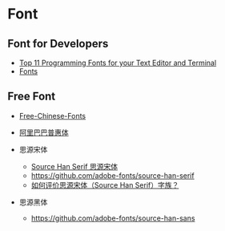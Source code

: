 # Font

## Font for Developers
* [Top 11 Programming Fonts for your Text Editor and Terminal](https://wesbos.com/programming-fonts/)
* [Fonts](https://chinesemac.org/pages/fonts.html)

## Free Font
* [Free-Chinese-Fonts](http://zenozeng.github.io/Free-Chinese-Fonts/)
* [阿里巴巴普惠体](https://www.alibabafonts.com/#/font)

* 思源宋体
  * [Source Han Serif 思源宋体](https://source.typekit.com/source-han-sans/cn/)
  * <https://github.com/adobe-fonts/source-han-serif>
  * [如何评价思源宋体（Source Han Serif）字族？](https://www.zhihu.com/question/58002706)

* 思源黑体
  * <https://github.com/adobe-fonts/source-han-sans>
